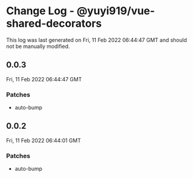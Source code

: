 # Change Log - @yuyi919/vue-shared-decorators

This log was last generated on Fri, 11 Feb 2022 06:44:47 GMT and should not be manually modified.

## 0.0.3
Fri, 11 Feb 2022 06:44:47 GMT

### Patches

- auto-bump

## 0.0.2
Fri, 11 Feb 2022 06:44:01 GMT

### Patches

- auto-bump


